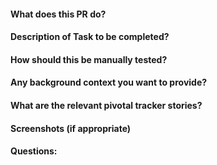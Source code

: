 #### What does this PR do?

#### Description of Task to be completed?
    
#### How should this be manually tested?

#### Any background context you want to provide?

#### What are the relevant pivotal tracker stories?

#### Screenshots (if appropriate)

#### Questions:

